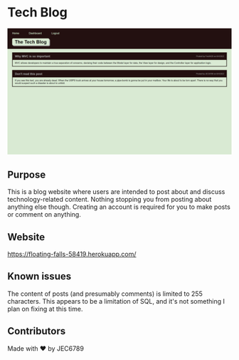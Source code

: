 # Tech Blog
![Screenshot of the tech blog's front page](./assets/images/screenshot.png)

## Purpose
This is a blog website where users are intended to post about and discuss technology-related content. Nothing stopping you from posting about anything else though. Creating an account is required for you to make posts or comment on anything.

## Website
https://floating-falls-58419.herokuapp.com/

## Known issues
The content of posts (and presumably comments) is limited to 255 characters. This appears to be a limitation of SQL, and it's not something I plan on fixing at this time.

## Contributors

Made with ❤️ by JEC6789